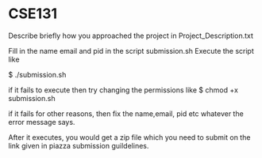 # CSE131

Describe briefly how you approached the project in Project_Description.txt 

Fill in the name email and pid in the script submission.sh 
Execute the script like 

$ ./submission.sh 

if it fails to execute then try changing the permissions like 
$ chmod +x submission.sh 

if it fails for other reasons, then fix the name,email, pid etc whatever the error message says.


After it executes, you would get a zip file which you need to submit on the link given in piazza submission guildelines.
